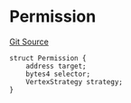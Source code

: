 # Permission
[Git Source](https://github.com/llama-community/vertex-v1/blob/7aa68098b2ce738ab9dd3c6970d253d02689b4d9/src/utils/Structs.sol)


```solidity
struct Permission {
    address target;
    bytes4 selector;
    VertexStrategy strategy;
}
```

